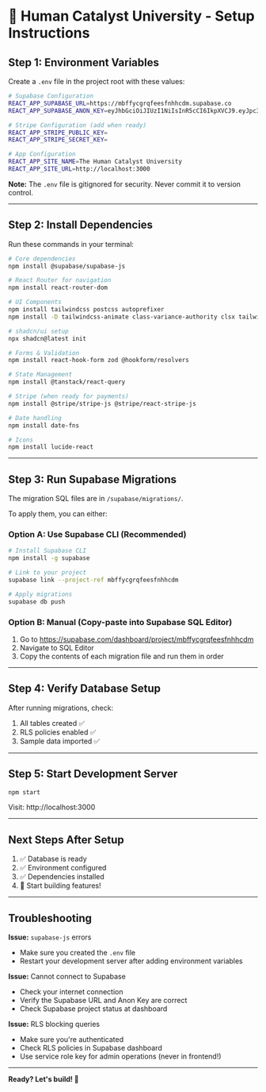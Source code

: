 # 🚀 Human Catalyst University - Setup Instructions

## Step 1: Environment Variables

Create a `.env` file in the project root with these values:

```bash
# Supabase Configuration
REACT_APP_SUPABASE_URL=https://mbffycgrqfeesfnhhcdm.supabase.co
REACT_APP_SUPABASE_ANON_KEY=eyJhbGciOiJIUzI1NiIsInR5cCI6IkpXVCJ9.eyJpc3MiOiJzdXBhYmFzZSIsInJlZiI6Im1iZmZ5Y2dycWZlZXNmbmhoY2RtIiwicm9sZSI6ImFub24iLCJpYXQiOjE3NTg5NTEwOTQsImV4cCI6MjA3NDUyNzA5NH0.vRB4oPdeQ4bQBns1tOLEzoS6YWY-RjrK_t65y2D0hTM

# Stripe Configuration (add when ready)
REACT_APP_STRIPE_PUBLIC_KEY=
REACT_APP_STRIPE_SECRET_KEY=

# App Configuration
REACT_APP_SITE_NAME=The Human Catalyst University
REACT_APP_SITE_URL=http://localhost:3000
```

**Note:** The `.env` file is gitignored for security. Never commit it to version control.

---

## Step 2: Install Dependencies

Run these commands in your terminal:

```bash
# Core dependencies
npm install @supabase/supabase-js

# React Router for navigation
npm install react-router-dom

# UI Components
npm install tailwindcss postcss autoprefixer
npm install -D tailwindcss-animate class-variance-authority clsx tailwind-merge

# shadcn/ui setup
npx shadcn@latest init

# Forms & Validation
npm install react-hook-form zod @hookform/resolvers

# State Management
npm install @tanstack/react-query

# Stripe (when ready for payments)
npm install @stripe/stripe-js @stripe/react-stripe-js

# Date handling
npm install date-fns

# Icons
npm install lucide-react
```

---

## Step 3: Run Supabase Migrations

The migration SQL files are in `/supabase/migrations/`. 

To apply them, you can either:

### Option A: Use Supabase CLI (Recommended)
```bash
# Install Supabase CLI
npm install -g supabase

# Link to your project
supabase link --project-ref mbffycgrqfeesfnhhcdm

# Apply migrations
supabase db push
```

### Option B: Manual (Copy-paste into Supabase SQL Editor)
1. Go to https://supabase.com/dashboard/project/mbffycgrqfeesfnhhcdm
2. Navigate to SQL Editor
3. Copy the contents of each migration file and run them in order

---

## Step 4: Verify Database Setup

After running migrations, check:
1. All tables created ✅
2. RLS policies enabled ✅
3. Sample data imported ✅

---

## Step 5: Start Development Server

```bash
npm start
```

Visit: http://localhost:3000

---

## Next Steps After Setup

1. ✅ Database is ready
2. ✅ Environment configured
3. ✅ Dependencies installed
4. 🚀 Start building features!

---

## Troubleshooting

**Issue:** `supabase-js` errors
- Make sure you created the `.env` file
- Restart your development server after adding environment variables

**Issue:** Cannot connect to Supabase
- Check your internet connection
- Verify the Supabase URL and Anon Key are correct
- Check Supabase project status at dashboard

**Issue:** RLS blocking queries
- Make sure you're authenticated
- Check RLS policies in Supabase dashboard
- Use service role key for admin operations (never in frontend!)

---

**Ready? Let's build! 🚀**

